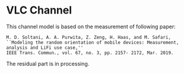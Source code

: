 # VLC Channel

This channel model is based on the measurement of following paper:
```
M. D. Soltani, A. A. Purwita, Z. Zeng, H. Haas, and M. Safari, 
``Modeling the random orientation of mobile devices: Measurement, analysis and LiFi use case,'' 
IEEE Trans. Commun., vol. 67, no. 3, pp. 2157- 2172, Mar. 2019.
```

The residual part is in processing.